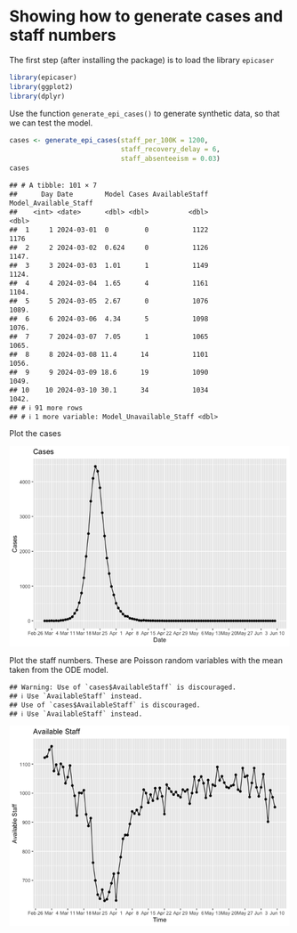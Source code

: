 Showing how to generate cases and staff numbers
================

The first step (after installing the package) is to load the library
`epicaser`

``` r
library(epicaser)
library(ggplot2)
library(dplyr)
```

Use the function `generate_epi_cases()` to generate synthetic data, so
that we can test the model.

``` r
cases <- generate_epi_cases(staff_per_100K = 1200,
                            staff_recovery_delay = 6,
                            staff_absenteeism = 0.03)
cases
```

    ## # A tibble: 101 × 7
    ##      Day Date        Model Cases AvailableStaff Model_Available_Staff
    ##    <int> <date>      <dbl> <dbl>          <dbl>                 <dbl>
    ##  1     1 2024-03-01  0         0           1122                 1176 
    ##  2     2 2024-03-02  0.624     0           1126                 1147.
    ##  3     3 2024-03-03  1.01      1           1149                 1124.
    ##  4     4 2024-03-04  1.65      4           1161                 1104.
    ##  5     5 2024-03-05  2.67      0           1076                 1089.
    ##  6     6 2024-03-06  4.34      5           1098                 1076.
    ##  7     7 2024-03-07  7.05      1           1065                 1065.
    ##  8     8 2024-03-08 11.4      14           1101                 1056.
    ##  9     9 2024-03-09 18.6      19           1090                 1049.
    ## 10    10 2024-03-10 30.1      34           1034                 1042.
    ## # ℹ 91 more rows
    ## # ℹ 1 more variable: Model_Unavailable_Staff <dbl>

Plot the cases

![](README_files/figure-gfm/unnamed-chunk-3-1.png)<!-- -->

Plot the staff numbers. These are Poisson random variables with the mean
taken from the ODE model.

    ## Warning: Use of `cases$AvailableStaff` is discouraged.
    ## ℹ Use `AvailableStaff` instead.
    ## Use of `cases$AvailableStaff` is discouraged.
    ## ℹ Use `AvailableStaff` instead.

![](README_files/figure-gfm/unnamed-chunk-4-1.png)<!-- -->
